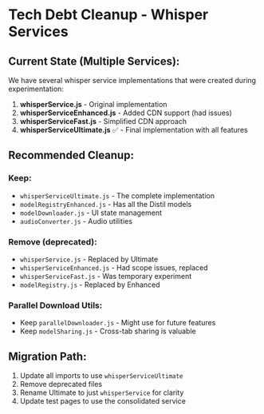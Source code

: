 # Tech Debt Cleanup - Whisper Services

## Current State (Multiple Services):

We have several whisper service implementations that were created during experimentation:

1. **whisperService.js** - Original implementation
2. **whisperServiceEnhanced.js** - Added CDN support (had issues)
3. **whisperServiceFast.js** - Simplified CDN approach
4. **whisperServiceUltimate.js** ✅ - Final implementation with all features

## Recommended Cleanup:

### Keep:

- `whisperServiceUltimate.js` - The complete implementation
- `modelRegistryEnhanced.js` - Has all the Distil models
- `modelDownloader.js` - UI state management
- `audioConverter.js` - Audio utilities

### Remove (deprecated):

- `whisperService.js` - Replaced by Ultimate
- `whisperServiceEnhanced.js` - Had scope issues, replaced
- `whisperServiceFast.js` - Was temporary experiment
- `modelRegistry.js` - Replaced by Enhanced

### Parallel Download Utils:

- Keep `parallelDownloader.js` - Might use for future features
- Keep `modelSharing.js` - Cross-tab sharing is valuable

## Migration Path:

1. Update all imports to use `whisperServiceUltimate`
2. Remove deprecated files
3. Rename Ultimate to just `whisperService` for clarity
4. Update test pages to use the consolidated service
